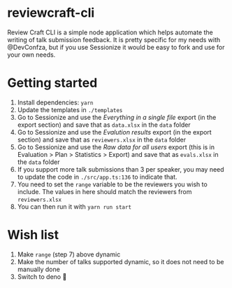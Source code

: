 # reviewcraft-cli
Review Craft CLI is a simple node application which helps automate the writing of talk submission feedback. It is pretty specific for my needs with @DevConfza, but if you use Sessionize it would be easy to fork and use for your own needs.

# Getting started

1. Install dependencies: `yarn`
2. Update the templates in `./templates`
3. Go to Sessionize and use the _Everything in a single file_ export (in the export section) and save that as `data.xlsx` in the `data` folder
4. Go to Sessionize and use the _Evalution results_ export (in the export section) and save that as `reviewers.xlsx` in the `data` folder
5. Go to Sessionize and use the _Raw data for all users_ export (this is in Evaluation > Plan > Statistics > Export) and save that as `evals.xlsx` in the `data` folder
6. If you support more talk submissions than 3 per speaker, you may need to update the code in `./src/app.ts:136` to indicate that.
7. You need to set the `range` variable to be the reviewers you wish to include. The values in here should match the reviewers from `reviewers.xlsx`
8. You can then run it with `yarn run start`

# Wish list
1. Make `range` (step 7) above dynamic
2. Make the number of talks supported dynamic, so it does not need to be manually done
3. Switch to deno 🦕
